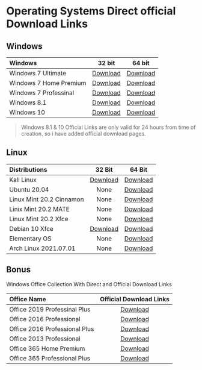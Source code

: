 # Operating Systems Direct official Download Links


## Windows


|   Windows                      |   32 bit	    |   64 bit   | 
|:-------------------------------|:------------:|:----------:|
|  Windows 7 Ultimate 			 | 	 [Download](https://download.microsoft.com/download/1/E/6/1E6B4803-DD2A-49DF-8468-69C0E6E36218/7601.24214.180801-1700.win7sp1_ldr_escrow_CLIENT_ULTIMATE_x86FRE_en-us.iso)     | [Download](https://download.microsoft.com/download/5/1/9/5195A765-3A41-4A72-87D8-200D897CBE21/7601.24214.180801-1700.win7sp1_ldr_escrow_CLIENT_ULTIMATE_x64FRE_en-us.iso) |
|  Windows 7 Home Premium        |   [Download](https://download.microsoft.com/download/E/D/A/EDA6B508-7663-4E30-86F9-949932F443D0/7601.24214.180801-1700.win7sp1_ldr_escrow_CLIENT_HOMEPREMIUM_x86FRE_en-us.iso) | [Download](https://download.microsoft.com/download/E/A/8/EA804D86-C3DF-4719-9966-6A66C9306598/7601.24214.180801-1700.win7sp1_ldr_escrow_CLIENT_HOMEPREMIUM_x64FRE_en-us.iso) |
|  Windows 7 Professinal 			 | 	 [Download](https://download.microsoft.com/download/C/0/6/C067D0CD-3785-4727-898E-60DC3120BB14/7601.24214.180801-1700.win7sp1_ldr_escrow_CLIENT_PROFESSIONAL_x86FRE_en-us.iso)     | [Download](https://download.microsoft.com/download/0/6/3/06365375-C346-4D65-87C7-EE41F55F736B/7601.24214.180801-1700.win7sp1_ldr_escrow_CLIENT_PROFESSIONAL_x64FRE_en-us.iso)
|  Windows 8.1 			 | 	 [Download](https://www.microsoft.com/en-in/software-download/windows8ISO)     | [Download](https://www.microsoft.com/en-in/software-download/windows8ISO)
|  Windows 10			 | 	 [Download](https://www.microsoft.com/en-in/software-download/windows10ISO)     | [Download](https://www.microsoft.com/en-in/software-download/windows10ISO)  |

> Windows 8.1 & 10 Official Links are only valid for 24 hours from time of creation. so i have added official download pages.
## Linux

|  Distributions                 |   32 Bit      |   64 Bit  |
|:-------------------------------|:-------------:|:---------:|
|  Kali Linux                    | [Download](https://cdimage.kali.org/kali-2021.2/kali-linux-2021.2-installer-i386.iso) | [Download](https://cdimage.kali.org/kali-2021.2/kali-linux-2021.2-installer-amd64.iso) |
|  Ubuntu 20.04                  |  None         | [Download](https://releases.ubuntu.com/20.04.2.0/ubuntu-20.04.2.0-desktop-amd64.iso) |
| Linux Mint 20.2 Cinnamon       | None          | [Download](https://mirrors.kernel.org/linuxmint/stable/20.2/linuxmint-20.2-cinnamon-64bit.iso) |
| Linix Mint 20.2 MATE           | None          | [Download](https://mirrors.kernel.org/linuxmint/stable/20.2/linuxmint-20.2-mate-64bit.iso) |
| Linux Mint 20.2 Xfce           | None          | [Download](https://mirrors.kernel.org/linuxmint/stable/20.2/linuxmint-20.2-xfce-64bit.iso) |
| Debian 10 Xfce                 | [Download](https://cdimage.debian.org/debian-cd/10.10.0/i386/iso-cd/debian-10.10.0-i386-xfce-CD-1.iso) | [Download](https://cdimage.debian.org/debian-cd/10.10.0/amd64/iso-cd/debian-10.10.0-amd64-xfce-CD-1.iso) |
| Elementary OS                | None | [Download](https://sgp1.dl.elementary.io/download/MTYyNjc3OTE2NQ==/elementaryos-5.1-stable.20200814.iso) |
| Arch Linux 2021.07.01                  | None      | [Download](http://mirror.cse.iitk.ac.in/archlinux/iso/2021.07.01/archlinux-2021.07.01-x86_64.iso) |




##  Bonus
Windows Office Collection With Direct and Official Download Links

|   Office Name                         |  Official Download Links    |
|:--------------------------------------|:---------------------------:|
| Office 2019 Professinal Plus  | [Download](http://officecdn.microsoft.com/pr/492350f6-3a01-4f97-b9c0-c7c6ddf67d60/media/en-us/ProPlus2019Retail.img) |
| Office 2016 Professional | [Download](https://officecdn.microsoft.com/db/492350F6-3A01-4F97-B9C0-C7C6DDF67D60/media/en-US/ProfessionalRetail.img) |
| Office 2016 Professional Plus | [Download](https://officecdn.microsoft.com/db/492350F6-3A01-4F97-B9C0-C7C6DDF67D60/media/en-US/ProPlusRetail.img) |
| Office 2013 Professional | [Download](https://officeredir.microsoft.com/r/rlidO15C2RMediaDownload?p1=db&p2=de-DE&p3=ProfessionalRetail) |
| Office 365 Home Premium |[Download](https://officecdn.microsoft.com/db/492350F6-3A01-4F97-B9C0-C7C6DDF67D60/media/en-US/O365HomePremRetail.img) |
| Office 365 Professional Plus | [Download](https://officecdn.microsoft.com/db/492350F6-3A01-4F97-B9C0-C7C6DDF67D60/media/en-US/O365ProPlusRetail.img) |
